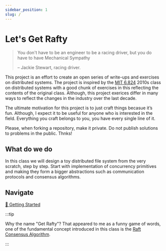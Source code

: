 ```yaml
---
sidebar_position: 1
slug: /
---
```



# Let's Get Rafty

> You don't have to be an engineer to be a racing driver, but you do have to have Mechanical Sympathy
> 
> – Jackie Stewart, racing driver.


This project is an effort to create an open series of write-ups and exercises on distributed systems. The project is inspired by the [MIT 6.824](https://pdos.csail.mit.edu/archive/6.824-2012/) 2010s class on distributed systems with a good chunk of exercises in this reflecting the contents of the original class. Although, this project exerices differ in many ways to reflect the changes in the industry over the last decade.


The ultimate motivation for this project is to just craft things becasue it’s fun. Although, I expect it to be useful for anyone who is interested in the field. Everything you craft belongs to you, you have every single line of it.


Please, when forking a repository, make it private. Do not publish solutions to problems in the public. Thnks!

## What do we do

In this class we will design a toy distributed file system from the very scratch, step by step. Start with implementation of concurrency primitives and making they form a bigger abstractions such as communication protocols and consensus algorithms.

## Navigate


[🚀 Getting Started](getting-started)








:::tip

Why the name "Get Rafty"? That appeared to me as a funny game of words, one of the fundamental concept introduced in this class is the [Raft Consensus Algorithm](https://raft.github.io/). 

:::